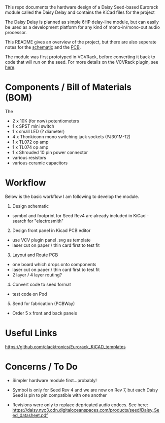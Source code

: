 This repo documents the hardware design of a Daisy Seed-based Eurorack module called the Daisy Delay and contains the KiCad files for the project

The Daisy Delay is planned as simple 6HP delay-line module, but can easily be used as a development platform for any kind of mono-in/mono-out audio processor.

This README gives an overview of the project, but there are also seperate notes for the [schematic](notes_schematic.md) and the [PCB](notes_pcb.md).

The module was first prototyped in VCVRack, before converting it back to code that will run on the seed. For more details on the VCVRack plugin, see [here](https://github.com/fablabnk/VaseProtoPlugin/tree/delay_line_params).

# Components / Bill of Materials (BOM)

The 

- 2 x 10K (for now) potentiometers
- 1 x SPST mini switch
- 1 x small LED (? diameter)
- 4 x Thonkiconn mono switching jack sockets (PJ301M-12)
- 1 x TL072 op amp
- 1 x TL074 op amp
- 1 x Shrouded 10 pin power connector
- various resistors
- various ceramic capacitors

# Workflow

Below is the basic workflow I am following to develop the module. 

1. Design schematic
- symbol and footprint for Seed Rev4 are already included in KiCad - search for "electrosmith"

2. Design front panel in Kicad PCB editor
- use VCV plugin panel .svg as template
- laser cut on paper / thin card first to test fit

3. Layout and Route PCB
- one board which drops onto components
- laser cut on paper / thin card first to test fit
- 2 layer / 4 layer routing?

4. Convert code to seed format
- test code on Pod

5. Send for fabrication (PCBWay)
- Order 5 x front and back panels

# Useful Links

https://github.com/clacktronics/Eurorack_KiCAD_templates

# Concerns / To Do

- Simpler hardware module first...probably!

- Symbol is only for Seed Rev 4 and we are now on Rev 7, but each Daisy Seed is pin to pin compatible with one another 
- Revisions were only to replace depricated audio codecs. See here: https://daisy.nyc3.cdn.digitaloceanspaces.com/products/seed/Daisy_Seed_datasheet.pdf